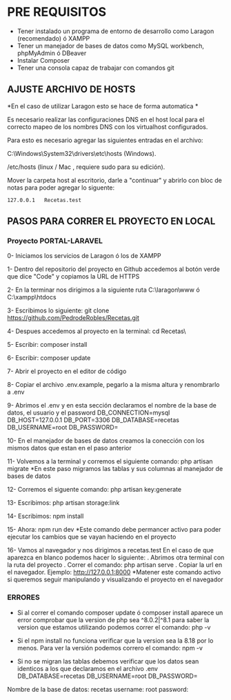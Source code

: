 # PRE REQUISITOS

- Tener instalado un programa de entorno de desarrollo como Laragon (recomendado) ó XAMPP
- Tener un manejador de bases de datos como MySQL workbench, phpMyAdmin ó DBeaver
- Instalar Composer
- Tener una consola capaz de trabajar con comandos git

## AJUSTE ARCHIVO DE HOSTS

*En el caso de utilizar Laragon esto se hace de forma automatica *

Es necesario realizar las configuraciones DNS en el host local para el correcto mapeo de los nombres DNS con los virtualhost configurados.

Para esto es necesario agregar las siguientes entradas en el archivo:

C:\Windows\System32\drivers\etc\hosts (Windows).

/etc/hosts (linux / Mac , requiere sudo para su edición).

Mover la carpeta host al escritorio, darle a "continuar" y abrirlo con bloc de notas para poder agregar lo siguente:

```
127.0.0.1	Recetas.test
```

## PASOS PARA CORRER EL PROYECTO EN LOCAL



### Proyecto PORTAL-LARAVEL
0- Iniciamos los servicios de Laragon ó los de XAMPP

1- Dentro del repositorio del proyecto en Github accedemos al botón verde que dice "Code" y copiamos la URL de HTTPS

2- En la terminar nos dirigimos a la siguiente ruta C:\laragon\www ó C:\xampp\htdocs 

3- Escribimos lo siguiente: git clone https://github.com/PedrodeRobles/Recetas.git

4- Despues accedemos al proyecto en la terminal: cd Recetas\

5- Escribir: composer install

6- Escribir: composer update

7- Abrir el proyecto en el editor de código

8- Copiar el archivo .env.example, pegarlo a la misma altura y renombrarlo a .env

9- Abrimos el .env y en esta sección declaramos el nombre de la base de datos, el usuario y el password
DB_CONNECTION=mysql
DB_HOST=127.0.0.1
DB_PORT=3306
DB_DATABASE=recetas
DB_USERNAME=root
DB_PASSWORD=

10- En el manejador de bases de datos creamos la conección con los mismos datos que estan en el paso anterior

11- Volvemos a la terminal y corremos el siguiente comando: php artisan migrate
*En este paso migramos las tablas y sus columnas al manejador de bases de datos

12- Corremos el siguente comando: php artisan key:generate

13- Escribimos: php artisan storage:link

14- Escribimos: npm install

15- Ahora: npm run dev
*Este comando debe permancer activo para poder ejecutar los cambios que se vayan haciendo en el proyecto

16- Vamos al navegador y nos dirigimos a recetas.test
En el caso de que aparezca en blanco podemos hacer lo siguiente:
 . Abrimos otra terminal con la ruta del proyecto
 . Correr el comando: php artisan serve 
 . Copiar la url en el navegador. Ejemplo: http://127.0.0.1:8000
 *Matener este comando activo si queremos seguir manipulando y visualizando el proyecto en el navegador


### ERRORES

- Si al correr el comando composer update ó composer install aparece un error comprobar que la version de php sea ^8.0.2|^8.1
para saber la version que estamos utilizando podemos correr el comando: php -v

- Si el npm install no funciona verificar que la version sea la 8.18 por lo menos. Para ver la versión podemos correro el comando: npm -v

- Si no se migran las tablas debemos verificar que los datos sean identicos a los que declaramos en el archivo .env
DB_DATABASE=recetas
DB_USERNAME=root
DB_PASSWORD=

Nombre de la base de datos: recetas
username: root
password:
```
